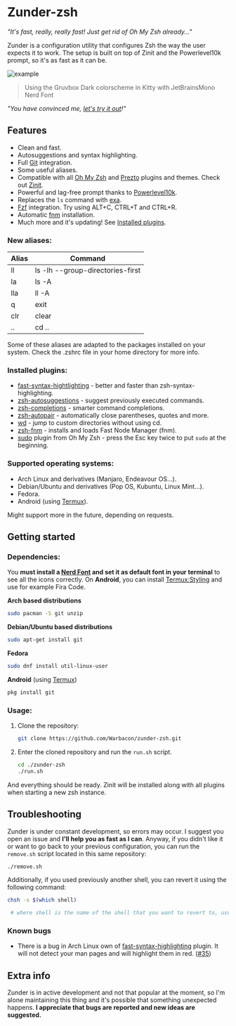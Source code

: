 # Zunder-zsh
*"It's fast, really, really fast! Just get rid of Oh My Zsh already..."*

Zunder is a configuration utility that configures Zsh the way the user expects it to work.
The setup is built on top of Zinit and the Powerlevel10k prompt, so it's as fast as it can be.

![example](./assets/example.avif)

> Using the Gruvbox Dark colorscheme in Kitty with JetBrainsMono Nerd Font

*"You have convinced me, [let's try it out](https://github.com/Warbacon/zunder-zsh#getting-started)!"*

## Features
- Clean and fast.
- Autosuggestions and syntax highlighting. 
- Full [Git](https://git-scm.com/) integration.
- Some useful aliases.
- Compatible with all [Oh My Zsh](https://github.com/ohmyzsh/ohmyzsh) and [Prezto](https://github.com/sorin-ionescu/prezto)
plugins and themes. Check out [Zinit](https://github.com/zdharma-continuum/zinit).
- Powerful and lag-free prompt thanks to [Powerlevel10k](https://github.com/romkatv/powerlevel10k).
- Replaces the `ls` command with [exa](https://github.com/ogham/exa).
- [Fzf](https://github.com/junegunn/fzf) integration. Try using ALT+C, CTRL+T and CTRL+R.
- Automatic [fnm](https://github.com/Schniz/fnm) installation.
- Much more and it's updating! See [Installed plugins](https://github.com/Warbacon/zunder-zsh#installed-plugins).

### New aliases:
| Alias | Command                           |
| ----- | --------------------------------- |
| ll    | ls -lh --group-directories-first  |
| la    | ls -A                             |
| lla   | ll -A                             |
| q     | exit                              |
| clr   | clear                             |
| ..    | cd ..                             |

Some of these aliases are adapted to the packages installed on your system.
Check the .zshrc file in your home directory for more info.

### Installed plugins:
- [fast-syntax-hightlighting](https://github.com/zdharma-continuum/fast-syntax-highlighting) - better
and faster than zsh-syntax-highlighting.
- [zsh-autosuggestions](https://github.com/zsh-users/zsh-autosuggestions) - suggest previously
executed commands.
- [zsh-completions](https://github.com/zsh-users/zsh-completions) - smarter command completions.
- [zsh-autopair](https://github.com/hlissner/zsh-autopair) - automatically close parentheses,
quotes and more.
- [wd](https://github.com/mfaerevaag/wd) - jump to custom directories without using cd.
- [zsh-fnm](https://github.com/dominik-schwabe/zsh-fnm) - installs and loads Fast Node Manager (fnm).
- [sudo](https://github.com/ohmyzsh/ohmyzsh/tree/master/plugins/sudo) plugin from Oh My Zsh -
press the Esc key twice to put `sudo` at the beginning.

### Supported operating systems:
- Arch Linux and derivatives (Manjaro, Endeavour OS...).
- Debian/Ubuntu and derivatives (Pop OS, Kubuntu, Linux Mint...).
- Fedora.
- Android (using [Termux](https://termux.com/)).

Might support more in the future, depending on requests.

## Getting started
### Dependencies:
You **must install a [Nerd Font](https://www.nerdfonts.com/font-downloads) and set it as default font in your terminal** to see all the icons correctly. 
On **Android**, you can install [Termux:Styling](https://f-droid.org/es/packages/com.termux.styling) and use for example Fira Code.

**Arch based distributions**

```sh
sudo pacman -S git unzip
```

**Debian/Ubuntu based distributions**

```sh
sudo apt-get install git
```

**Fedora**

```sh
sudo dnf install util-linux-user
```

**Android** (using [Termux](https://termux.com/))

```sh
pkg install git
```

### Usage:
1. Clone the repository:
   
   ```sh
   git clone https://github.com/Warbacon/zunder-zsh.git
   ```

2. Enter the cloned repository and run the `run.sh` script.
   
   ```sh
   cd ./zunder-zsh
   ./run.sh
   ```

And everything should be ready. 
Zinit will be installed along with all plugins when starting a new zsh instance. 

## Troubleshooting
Zunder is under constant development, so errors may occur. I suggest you open an issue and **I'll help you as fast as I can**. 
Anyway, if you didn't like it or want to go back to your previous configuration, you can run the ``remove.sh`` script located in this same repository:

```bash
./remove.sh
```

Additionally, if you used previously another shell, you can revert it using the following command:
```bash
chsh -s $(which shell)

 # where shell is the name of the shell that you want to revert to, usually bash.
```

### Known bugs
- There is a bug in Arch Linux own of [fast-syntax-highlighting](https://github.com/zdharma-continuum/fast-syntax-highlighting) plugin.
It will not detect your man pages and will highlight them in red. ([#35](https://github.com/zdharma-continuum/fast-syntax-highlighting/issues/35))


## Extra info
Zunder is in active development and not that popular at the moment, so
I'm alone maintaining this thing and it's possible that something unexpected
happens. **I appreciate that bugs are reported and new ideas are suggested.** 
